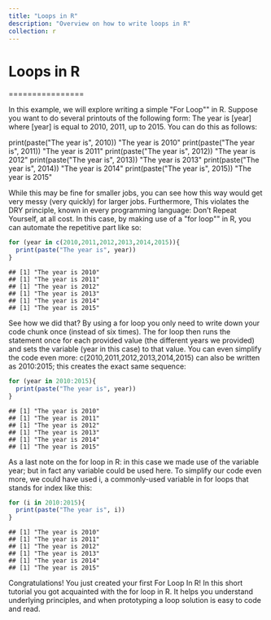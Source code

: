 ```yaml
---
title: "Loops in R"
description: "Overview on how to write loops in R"
collection: r
---
```



# Loops in R
================


In this example, we will explore writing a simple "For Loop"" in R. Suppose you want to do several printouts of the following form: The year is \[year\] where \[year\] is equal to 2010, 2011, up to 2015. You can do this as follows:

print(paste("The year is", 2010)) "The year is 2010" print(paste("The year is", 2011)) "The year is 2011" print(paste("The year is", 2012)) "The year is 2012" print(paste("The year is", 2013)) "The year is 2013" print(paste("The year is", 2014)) "The year is 2014" print(paste("The year is", 2015)) "The year is 2015"

While this may be fine for smaller jobs, you can see how this way would get very messy (very quickly) for larger jobs. Furthermore, This violates the DRY principle, known in every programming language: Don’t Repeat Yourself, at all cost. In this case, by making use of a "for loop"" in R, you can automate the repetitive part like so:

``` r
for (year in c(2010,2011,2012,2013,2014,2015)){
  print(paste("The year is", year))
}
```

    ## [1] "The year is 2010"
    ## [1] "The year is 2011"
    ## [1] "The year is 2012"
    ## [1] "The year is 2013"
    ## [1] "The year is 2014"
    ## [1] "The year is 2015"

See how we did that? By using a for loop you only need to write down your code chunk once (instead of six times). The for loop then runs the statement once for each provided value (the different years we provided) and sets the variable (year in this case) to that value. You can even simplify the code even more: c(2010,2011,2012,2013,2014,2015) can also be written as 2010:2015; this creates the exact same sequence:

``` r
for (year in 2010:2015){
  print(paste("The year is", year))
}
```

    ## [1] "The year is 2010"
    ## [1] "The year is 2011"
    ## [1] "The year is 2012"
    ## [1] "The year is 2013"
    ## [1] "The year is 2014"
    ## [1] "The year is 2015"

As a last note on the for loop in R: in this case we made use of the variable year; but in fact any variable could be used here. To simplify our code even more, we could have used i, a commonly-used variable in for loops that stands for index like this:

``` r
for (i in 2010:2015){
  print(paste("The year is", i))
}
```

    ## [1] "The year is 2010"
    ## [1] "The year is 2011"
    ## [1] "The year is 2012"
    ## [1] "The year is 2013"
    ## [1] "The year is 2014"
    ## [1] "The year is 2015"

Congratulations! You just created your first For Loop In R! In this short tutorial you got acquainted with the for loop in R. It helps you understand underlying principles, and when prototyping a loop solution is easy to code and read.